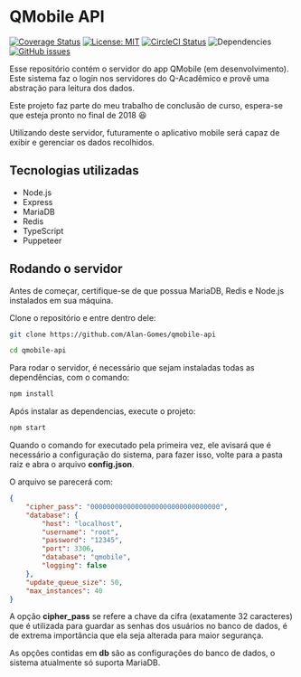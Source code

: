[logo]: https://circleci.com/gh/Alan-Gomes/qmobile-api.svg?style=shield&circle-token=664d4999a59f1b774789b0e63b64534aa07388c7 "CircleCI Status"


# QMobile API
[![Coverage Status](https://coveralls.io/repos/github/Alan-Gomes/qmobile-api/badge.svg?branch=master)](https://coveralls.io/github/Alan-Gomes/qmobile-api?branch=master)
[![License: MIT](https://img.shields.io/badge/License-MIT-blue.svg)](https://github.com/Alan-Gomes/qmobile-api/blob/master/LICENSE)
[![CircleCI Status][logo]](https://circleci.com/gh/Alan-Gomes/qmobile-api)
![Dependencies](https://david-dm.org/Alan-Gomes/qmobile-api.svg)
[![GitHub issues](https://img.shields.io/github/issues/Alan-Gomes/qmobile-api.svg)](https://github.com/Alan-Gomes/qmobile-api/issues)

Esse repositório contém o servidor do app QMobile (em desenvolvimento). Este sistema faz o login nos servidores do Q-Acadêmico e provê uma abstração para leitura dos dados.

Este projeto faz parte do meu trabalho de conclusão de curso, espera-se que esteja pronto no final de 2018 :satisfied:

Utilizando deste servidor, futuramente o aplicativo mobile será capaz de exibir e gerenciar os dados recolhidos.

## Tecnologias utilizadas

* Node.js
* Express
* MariaDB
* Redis
* TypeScript
* Puppeteer

## Rodando o servidor

Antes de começar, certifique-se de que possua MariaDB, Redis e Node.js instalados em sua máquina.

Clone o repositório e entre dentro dele:

```bash
git clone https://github.com/Alan-Gomes/qmobile-api

cd qmobile-api
```

Para rodar o servidor, é necessário que sejam instaladas todas as dependências, com o comando:

```bash
npm install
```
Após instalar as dependencias, execute o projeto:

```bash
npm start
```
Quando o comando for executado pela primeira vez, ele avisará que é necessário a configuração do sistema, para fazer isso, volte para a pasta raiz e abra o arquivo **config.json**.

O arquivo se parecerá com:

```json
{
    "cipher_pass": "00000000000000000000000000000000",
    "database": {
        "host": "localhost",
        "username": "root",
        "password": "12345",
        "port": 3306,
        "database": "qmobile",
        "logging": false
    },
    "update_queue_size": 50,
    "max_instances": 40
}
```

A opção **cipher_pass** se refere a chave da cifra (exatamente 32 caracteres) que é utilizada para guardar as senhas dos usuários no banco de dados, é de extrema importância que ela seja alterada para maior segurança.

As opções contidas em **db** são as configurações do banco de dados, o sistema atualmente só suporta MariaDB.
